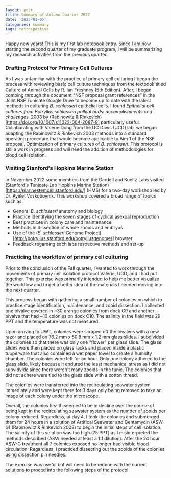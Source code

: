 ```yaml
---
layout: post
title: Summary of Autumn Quarter 2022
date: '2023-01-05'
categories: summary
tags: retrospective
---
```

Happy new years! This is my first lab notebook entry. Since I am now starting the second quarter of my graduate program, I will be summarizing my research activities from the previous quarter. 

### Drafting Protocol for Primary Cell Cultures

As I was unfamiliar with the practice of primary cell culturing I began the process with reviewing basic cell culture techniques from the textbook titled Culture of Animal Cells by R. Ian Freshney (5th Edition). After, I began combing through the document "NSF proposal grant references" in the Joint NSF Tunicate Google Drive to become up to date with the latest methods in culturing _B. schlosseri_ epithelial cells. I found _Epithelial cell cultures from Botryllus schlosseri palleal buds: accomplishments and challenges_, 2003 by (Rabinowitz & Rinkevich)[https://doi.org/10.1007/s11022-004-2087-9] particularly useful. Collaborating with Valerie Dong from the UC Davis (UCD) lab, we began adapting the Rabinowitz & Rinkevich 2003 methods into a standard operating procedure that would become applicable to Aim 1 of the NSF proposal, Optimization of primary cultures of _B. schlosseri_. This protocol is still a work in progress and will need the addition of methodologies for blood cell isolation.

### Visiting Stanford's Hopkins Marine Station

In November 2022 some members from the Gardell and Kueltz Labs visited (Stanford's Tunicate Lab Hopkins Marine Station) [https://marinestemcell.stanford.edu/] (HMS) for a two-day workshop led by Dr. Ayelet Voskoboynik. This workshop covered a broad range of topics such as:
- General _B. schlosseri_ anatomy and biology
- Practice identifying the seven stages of cyclical asexual reproduction
- Best practices in colony care and maintenance
- Methods in dissection of whole zooids and embryos
- Use of the (_B. schlosseri_ Genome Project) [http://botryllus.stanford.edu/botryllusgenome/] browser
- Feedback regarding each labs respective methods and set-up

### Practicing the workflow of primary cell culturing

Prior to the conclusion of the Fall quarter, I wanted to work through the movements of primary cell isolation protocol Valerie, UCD, and I had put together. This exercise was primarily intended to help me better visualize the workflow and to get a better idea of the materials I needed moving into the next quarter.

This process began with gathering a small number of colonies on which to practice stage identification, maintenance, and zooid dissection. I collected one bivalve covered in ~30 orange colonies from dock C9 and another bivalve that had ~10 colonies on dock C10. The salinity in the field was 29 PPT and the temperature was not measured. 

Upon arriving to UWT, colonies were scraped off the bivalves with a new razor and placed on 76.2 mm x 50.8 mm x 1.2 mm glass slides. I subdivided the colonies so that there was only one "flower" per glass slide. The glass slides were then placed on glass racks and placed inside a plastic tupperware that also contained a wet paper towel to create a humidty chamber. The colonies were left for an hour. Only one colony adhered to the glass slide, likely because it endured the least mechanical stress as I did not subvidvide since there weren't many zooids in the tunic. The colonies that did not adhere were tied to the glass slide with a cotton thread.

The colonies were transferred into the recirculating seawater system immediately and were kept there for 3 days only being removed to take an image of each colony under the microscope. 

Overall, the colonies health seemed to be in decline over the course of being kept in the recirculating seawater system as the number of zooids per colony reduced. Regardless, at day 4, I took the colonies and submerged them for 24 hours in a solution of Artifical Seawater and Gentamycin (ASW-G) (Rabinowitz & Rinkevich 2003) to begin the initial steps of cell isolation. The salinity of this solution was too high (75 PPT) as I misinterpreted the methods described (ASW needed at least a 1:1 dilution). After the 24 hour ASW-G treatment all 7 colonies exposed no longer had visible blood circulation. Regardless, I practiced dissecting out the zooids of the colonies using dissection pin needles. 

The exercise was useful but will need to be redone with the correct solutions to proeed into the following steps of the protocol.

